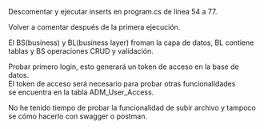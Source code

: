 Descomentar y ejecutar inserts en program.cs de linea 54 a 77.  

Volver a comentar después de la primera ejecución.  

El BS(business) y BL(business layer) froman la capa de datos, BL contiene tablas y BS operaciones CRUD y validación.  

Probar primero login, esto generará un token de acceso en la base de datos.  
El token de acceso será necesario para probar otras funcionalidades  
se encuentra en la tabla ADM_User_Access.  

No he tenido tiempo de probar la funcionalidad de subir archivo y tampoco  
se cómo hacerlo con swagger o postman.
